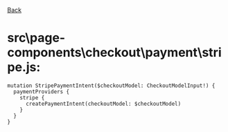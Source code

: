 [Back](task.md)

# src\page-components\checkout\payment\stripe.js:

```
mutation StripePaymentIntent($checkoutModel: CheckoutModelInput!) {
  paymentProviders {
    stripe {
      createPaymentIntent(checkoutModel: $checkoutModel)
    }
  }
}
```
